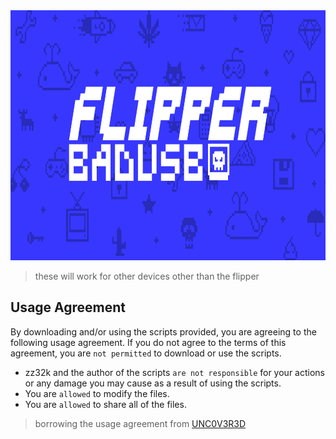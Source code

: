 <img src="https://github.com/zz32k/badusb/blob/main/resources/flipbanner.png" height="400" width="1000" >

> these will work for other devices other than the flipper


## Usage Agreement

By downloading and/or using the scripts provided, you are agreeing to the following usage agreement. If you do not agree to the terms of this agreement, you are ``not permitted`` to download or use the scripts.

+ zz32k and the author of the scripts ``are not responsible`` for your actions or any damage you may cause as a result of using the scripts.
+ You are ``allowed`` to modify the files.
+ You are ``allowed`` to share all of the files.
> borrowing the usage agreement from [UNC0V3R3D](https://github.com/UNC0V3R3D/Flipper_Zero-BadUsb)

